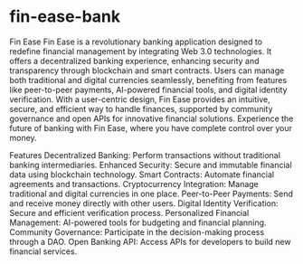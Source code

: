 # fin-ease-bank

Fin Ease
Fin Ease is a revolutionary banking application designed to redefine financial management by integrating Web 3.0 technologies. It offers a decentralized banking experience, enhancing security and transparency through blockchain and smart contracts. Users can manage both traditional and digital currencies seamlessly, benefiting from features like peer-to-peer payments, AI-powered financial tools, and digital identity verification. With a user-centric design, Fin Ease provides an intuitive, secure, and efficient way to handle finances, supported by community governance and open APIs for innovative financial solutions. Experience the future of banking with Fin Ease, where you have complete control over your money.

Features
Decentralized Banking: Perform transactions without traditional banking intermediaries.
Enhanced Security: Secure and immutable financial data using blockchain technology.
Smart Contracts: Automate financial agreements and transactions.
Cryptocurrency Integration: Manage traditional and digital currencies in one place.
Peer-to-Peer Payments: Send and receive money directly with other users.
Digital Identity Verification: Secure and efficient verification process.
Personalized Financial Management: AI-powered tools for budgeting and financial planning.
Community Governance: Participate in the decision-making process through a DAO.
Open Banking API: Access APIs for developers to build new financial services.
